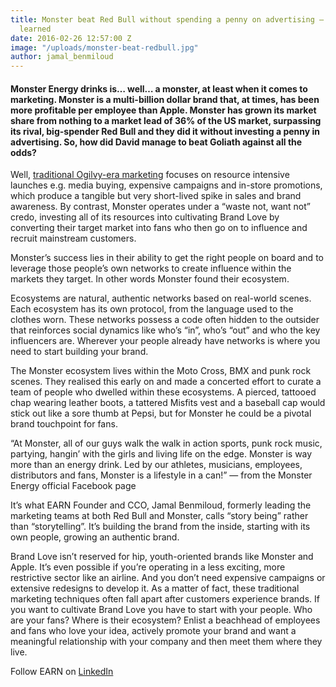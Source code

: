 ```yaml
---
title: Monster beat Red Bull without spending a penny on advertising – what we’ve
  learned
date: 2016-02-26 12:57:00 Z
image: "/uploads/monster-beat-redbull.jpg"
author: jamal_benmiloud
---
```


#### Monster Energy drinks is… well… a monster, at least when it comes to marketing. Monster is a multi-billion dollar brand that, at times, has been more profitable per employee than Apple. Monster has grown its market share from nothing to a market lead of 36% of the US market, surpassing its rival, big-spender Red Bull and they did it without investing a penny in advertising. So, how did David manage to beat Goliath against all the odds?

Well, [traditional Ogilvy-era marketing](/do-companies-even-need-creative-agencies-in-the-connection-economy/) focuses on resource intensive launches e.g. media buying, expensive campaigns and in-store promotions, which produce a tangible but very short-lived spike in sales and brand awareness. By contrast, Monster operates under a “waste not, want not” credo, investing all of its resources into cultivating Brand Love by converting their target market into fans who then go on to influence and recruit mainstream customers. 

Monster’s success lies in their ability to get the right people on board and to leverage those people’s own networks to create influence within the markets they target. In other words Monster found their ecosystem. 

Ecosystems are natural, authentic networks based on real-world scenes. Each ecosystem has its own protocol, from the language used to the clothes worn. These networks possess a code often hidden to the outsider that reinforces social dynamics like who’s “in”, who’s “out” and who the key influencers are. Wherever your people already have networks is where you need to start building your brand. 

The Monster ecosystem lives within the Moto Cross, BMX and punk rock scenes. They realised this early on and made a concerted effort to curate a team of people who dwelled within these ecosystems. A pierced, tattooed chap wearing leather boots, a tattered Misfits vest and a baseball cap would stick out like a sore thumb at Pepsi, but for Monster he could be a pivotal brand touchpoint for fans.

“At Monster, all of our guys walk the walk in action sports, punk rock music, partying, hangin’ with the girls and living life on the edge. Monster is way more than an energy drink. Led by our athletes, musicians, employees, distributors and fans, Monster is a lifestyle in a can!” — from the Monster Energy official Facebook page 

It’s what EARN Founder and CCO, Jamal Benmiloud, formerly leading the marketing teams at both Red Bull and Monster, calls “story being” rather than “storytelling”. It’s building the brand from the inside, starting with its own people, growing an authentic brand.  

Brand Love isn’t reserved for hip, youth-oriented brands like Monster and Apple. It’s even possible if you’re operating in a less exciting, more restrictive sector like an airline. And you don’t need expensive campaigns or extensive redesigns to develop it. As a matter of fact, these traditional marketing techniques often fall apart after customers experience brands. If you want to cultivate Brand Love you have to start with your people. Who are your fans? Where is their ecosystem? Enlist a beachhead of employees and fans who love your idea, actively promote your brand and want a meaningful relationship with your company and then meet them where they live. 

Follow EARN on [LinkedIn](https://www.linkedin.com/company/earn-media-limited)